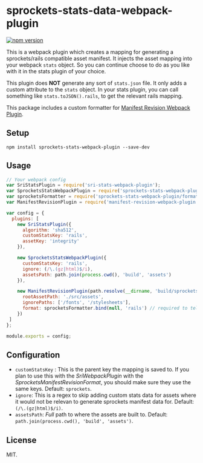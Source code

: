 # sprockets-stats-data-webpack-plugin

[![npm version](https://badge.fury.io/js/sprockets-stats-webpack-plugin.svg)](https://badge.fury.io/js/sprockets-stats-webpack-plugin)

This is a webpack plugin which creates a mapping for generating a
sprockets/rails compatible asset manifest. It injects the asset mapping into
your webpack `stats` object. So you can continue choose to do as you like with
it in the stats plugin of your choice.

This plugin does **NOT** generate any sort of `stats.json` file. It only adds a
custom attribute to the `stats` object. In your stats plugin, you can call
something like `stats.toJSON().rails`, to get the relevant rails mapping.

This package includes a custom formatter for [Manifest Revision Webpack Plugin](https://github.com/nickjj/manifest-revision-webpack-plugin).

## Setup

```
npm install sprockets-stats-webpack-plugin --save-dev
```

## Usage

```js
// Your webpack config
var SriStatsPlugin = require('sri-stats-webpack-plugin');
var SprocketsStatsWebpackPlugin = require('sprockets-stats-webpack-plugin');
var sprocketsFormatter = require('sprockets-stats-webpack-plugin/formatters').ManifestRevisionFormat.formatter;
var ManifestRevisionPlugin = require('manifest-revision-webpack-plugin');

var config = {
  plugins: [
    new SriStatsPlugin({
      algorithm: 'sha512',
      customStatsKey: 'rails',
      assetKey: 'integrity'
    }),

    new SprocketsStatsWebpackPlugin({
      customStatsKey: 'rails',
      ignore: (/\.(gz|html)$/i),
      assetsPath: path.join(process.cwd(), 'build', 'assets')
    }),

    new ManifestRevisionPlugin(path.resolve(__dirname, 'build/sprockets-manifest.json'), {
      rootAssetPath: './src/assets',
      ignorePaths: ['/fonts', '/stylesheets'],
      format: sprocketsFormatter.bind(null, 'rails') // required to tell the formatter what key to get data from
    })
 ]
};

module.exports = config;
```

## Configuration

- `customStatsKey` : This is the parent key the mapping is saved to. If you
  plan to use this with the *SriWebpackPlugin* with the
  *SprocketsManifestRevisionFormat*, you should make sure they use the same
  keys. Default: `sprockets`.
- `ignore`: This is a regex to skip adding custom stats data for assets where
  it would not be relevan to generate sprockets manifest data for. Default:
  `(/\.(gz|html)$/i)`.
- `assetsPath`: *Full* path to where the assets are built to. Default:
  `path.join(process.cwd(), 'build', 'assets')`.

## License
MIT.
